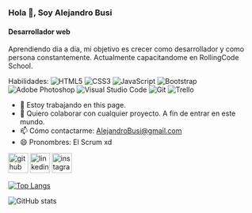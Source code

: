 ### Hola 👋, Soy Alejandro Busi
#### Desarrollador web
Aprendiendo dia a dia, mi objetivo es crecer como desarrollador y como persona constantemente. Actualmente capacitandome en RollingCode School.


Habilidades: <img alt="HTML5" src="https://img.shields.io/badge/html5-%23E34F26.svg?style=for-the-badge&logo=html5&logoColor=white"/> <img alt="CSS3" src="https://img.shields.io/badge/css3-%231572B6.svg?style=for-the-badge&logo=css3&logoColor=white"/> <img alt="JavaScript" src="https://img.shields.io/badge/javascript-%23323330.svg?style=for-the-badge&logo=javascript&logoColor=%23F7DF1E"/> <img alt="Bootstrap" src="https://img.shields.io/badge/bootstrap-%23563D7C.svg?style=for-the-badge&logo=bootstrap&logoColor=white"/> <img alt="Adobe Photoshop" src="https://img.shields.io/badge/adobephotoshop-%2331A8FF.svg?style=for-the-badge&logo=adobephotoshop&logoColor=white"/> <img alt="Visual Studio Code" src="https://img.shields.io/badge/VisualStudioCode-0078d7.svg?style=for-the-badge&logo=visual-studio-code&logoColor=white"/> <img alt="Git" src="https://img.shields.io/badge/git-%23F05033.svg?style=for-the-badge&logo=git&logoColor=white"/> <img alt="Trello" src="https://img.shields.io/badge/Trello-%23026AA7.svg?style=for-the-badge&logo=Trello&logoColor=white"/> 

- 🔭 Estoy trabajando en this page. 
- 👯 Quiero colaborar con cualquier proyecto. A fin de entrar en este mundo. 
- 📫 Cómo contactarme: AlejandroBusi@gmail.com 
- 😄 Pronombres: El Scrum xd 


[<img src='https://cdn.jsdelivr.net/npm/simple-icons@3.0.1/icons/github.svg' alt='github' height='40'>](https://github.com/alejandrobusi)  [<img src='https://cdn.jsdelivr.net/npm/simple-icons@3.0.1/icons/linkedin.svg' alt='linkedin' height='40'>](https://www.linkedin.com/in/https://www.linkedin.com/in/alejandro-busi-68b661103//)  [<img src='https://cdn.jsdelivr.net/npm/simple-icons@3.0.1/icons/instagram.svg' alt='instagram' height='40'>](https://www.instagram.com/alebusi/)  

[![Top Langs](https://github-readme-stats.vercel.app/api/top-langs/?username=alejandrobusi)](https://github.com/anuraghazra/github-readme-stats)

![GitHub stats](https://github-readme-stats.vercel.app/api?username=alejandrobusi&show_icons=true)  

